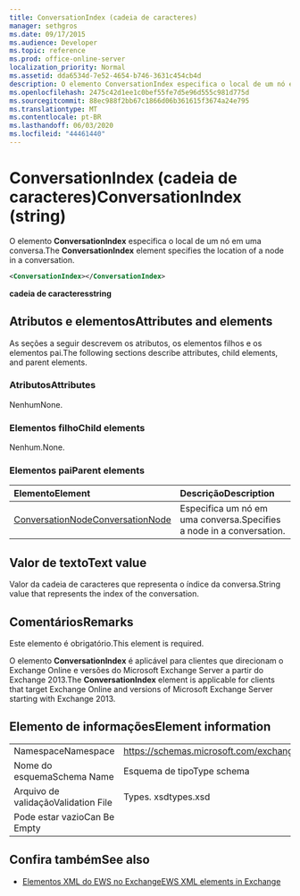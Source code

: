 ```yaml
---
title: ConversationIndex (cadeia de caracteres)
manager: sethgros
ms.date: 09/17/2015
ms.audience: Developer
ms.topic: reference
ms.prod: office-online-server
localization_priority: Normal
ms.assetid: dda6534d-7e52-4654-b746-3631c454cb4d
description: O elemento ConversationIndex especifica o local de um nó em uma conversa.
ms.openlocfilehash: 2475c42d1ee1c0bef55fe7d5e96d555c981d775d
ms.sourcegitcommit: 88ec988f2bb67c1866d06b361615f3674a24e795
ms.translationtype: MT
ms.contentlocale: pt-BR
ms.lasthandoff: 06/03/2020
ms.locfileid: "44461440"
---
```

# <a name="conversationindex-string"></a><span data-ttu-id="1fba2-103">ConversationIndex (cadeia de caracteres)</span><span class="sxs-lookup"><span data-stu-id="1fba2-103">ConversationIndex (string)</span></span>

<span data-ttu-id="1fba2-104">O elemento **ConversationIndex** especifica o local de um nó em uma conversa.</span><span class="sxs-lookup"><span data-stu-id="1fba2-104">The **ConversationIndex** element specifies the location of a node in a conversation.</span></span> 
  
```XML
<ConversationIndex></ConversationIndex>
```

 <span data-ttu-id="1fba2-105">**cadeia de caracteres**</span><span class="sxs-lookup"><span data-stu-id="1fba2-105">**string**</span></span>
## <a name="attributes-and-elements"></a><span data-ttu-id="1fba2-106">Atributos e elementos</span><span class="sxs-lookup"><span data-stu-id="1fba2-106">Attributes and elements</span></span>

<span data-ttu-id="1fba2-107">As seções a seguir descrevem os atributos, os elementos filhos e os elementos pai.</span><span class="sxs-lookup"><span data-stu-id="1fba2-107">The following sections describe attributes, child elements, and parent elements.</span></span>
  
### <a name="attributes"></a><span data-ttu-id="1fba2-108">Atributos</span><span class="sxs-lookup"><span data-stu-id="1fba2-108">Attributes</span></span>

<span data-ttu-id="1fba2-109">Nenhum</span><span class="sxs-lookup"><span data-stu-id="1fba2-109">None.</span></span>
  
### <a name="child-elements"></a><span data-ttu-id="1fba2-110">Elementos filho</span><span class="sxs-lookup"><span data-stu-id="1fba2-110">Child elements</span></span>

<span data-ttu-id="1fba2-111">Nenhum.</span><span class="sxs-lookup"><span data-stu-id="1fba2-111">None.</span></span>
  
### <a name="parent-elements"></a><span data-ttu-id="1fba2-112">Elementos pai</span><span class="sxs-lookup"><span data-stu-id="1fba2-112">Parent elements</span></span>

|<span data-ttu-id="1fba2-113">**Elemento**</span><span class="sxs-lookup"><span data-stu-id="1fba2-113">**Element**</span></span>|<span data-ttu-id="1fba2-114">**Descrição**</span><span class="sxs-lookup"><span data-stu-id="1fba2-114">**Description**</span></span>|
|:-----|:-----|
|[<span data-ttu-id="1fba2-115">ConversationNode</span><span class="sxs-lookup"><span data-stu-id="1fba2-115">ConversationNode</span></span>](conversationnode.md) <br/> |<span data-ttu-id="1fba2-116">Especifica um nó em uma conversa.</span><span class="sxs-lookup"><span data-stu-id="1fba2-116">Specifies a node in a conversation.</span></span>  <br/> |
   
## <a name="text-value"></a><span data-ttu-id="1fba2-117">Valor de texto</span><span class="sxs-lookup"><span data-stu-id="1fba2-117">Text value</span></span>

<span data-ttu-id="1fba2-118">Valor da cadeia de caracteres que representa o índice da conversa.</span><span class="sxs-lookup"><span data-stu-id="1fba2-118">String value that represents the index of the conversation.</span></span>
  
## <a name="remarks"></a><span data-ttu-id="1fba2-119">Comentários</span><span class="sxs-lookup"><span data-stu-id="1fba2-119">Remarks</span></span>

<span data-ttu-id="1fba2-120">Este elemento é obrigatório.</span><span class="sxs-lookup"><span data-stu-id="1fba2-120">This element is required.</span></span>
  
<span data-ttu-id="1fba2-121">O elemento **ConversationIndex** é aplicável para clientes que direcionam o Exchange Online e versões do Microsoft Exchange Server a partir do Exchange 2013.</span><span class="sxs-lookup"><span data-stu-id="1fba2-121">The **ConversationIndex** element is applicable for clients that target Exchange Online and versions of Microsoft Exchange Server starting with Exchange 2013.</span></span> 
  
## <a name="element-information"></a><span data-ttu-id="1fba2-122">Elemento de informações</span><span class="sxs-lookup"><span data-stu-id="1fba2-122">Element information</span></span>

|||
|:-----|:-----|
|<span data-ttu-id="1fba2-123">Namespace</span><span class="sxs-lookup"><span data-stu-id="1fba2-123">Namespace</span></span>  <br/> |https://schemas.microsoft.com/exchange/services/2006/types  <br/> |
|<span data-ttu-id="1fba2-124">Nome do esquema</span><span class="sxs-lookup"><span data-stu-id="1fba2-124">Schema Name</span></span>  <br/> |<span data-ttu-id="1fba2-125">Esquema de tipo</span><span class="sxs-lookup"><span data-stu-id="1fba2-125">Type schema</span></span>  <br/> |
|<span data-ttu-id="1fba2-126">Arquivo de validação</span><span class="sxs-lookup"><span data-stu-id="1fba2-126">Validation File</span></span>  <br/> |<span data-ttu-id="1fba2-127">Types. xsd</span><span class="sxs-lookup"><span data-stu-id="1fba2-127">types.xsd</span></span>  <br/> |
|<span data-ttu-id="1fba2-128">Pode estar vazio</span><span class="sxs-lookup"><span data-stu-id="1fba2-128">Can Be Empty</span></span>  <br/> ||
   
## <a name="see-also"></a><span data-ttu-id="1fba2-129">Confira também</span><span class="sxs-lookup"><span data-stu-id="1fba2-129">See also</span></span>



- [<span data-ttu-id="1fba2-130">Elementos XML do EWS no Exchange</span><span class="sxs-lookup"><span data-stu-id="1fba2-130">EWS XML elements in Exchange</span></span>](ews-xml-elements-in-exchange.md)

